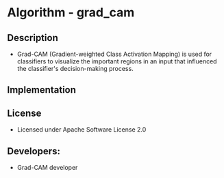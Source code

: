 # Algorithm - grad_cam

## Description
* Grad-CAM (Gradient-weighted Class Activation Mapping) is used for classifiers to visualize the important regions in an input that influenced the classifier's decision-making process.

## Implementation


## License
* Licensed under Apache Software License 2.0

## Developers:
* Grad-CAM developer
